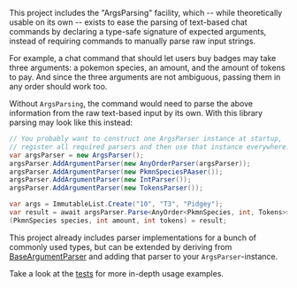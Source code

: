﻿This project includes the "ArgsParsing" facility, which
-- while theoretically usable on its own -- exists to ease the parsing
of text-based chat commands by declaring a type-safe signature of expected arguments,
instead of requiring commands to manually parse raw input strings.

For example, a chat command that should let users buy badges may take three arguments:
a pokemon species, an amount, and the amount of tokens to pay.
And since the three arguments are not ambiguous, passing them in any order should work too.

Without `ArgsParsing`, the command would need to parse the above information
from the raw text-based input by its own.
With this library parsing may look like this instead:
```c#
// You probably want to construct one ArgsParser instance at startup,
// register all required parsers and then use that instance everywhere.
var argsParser = new ArgsParser();
argsParser.AddArgumentParser(new AnyOrderParser(argsParser));
argsParser.AddArgumentParser(new PkmnSpeciesPAaser());
argsParser.AddArgumentParser(new IntParser());
argsParser.AddArgumentParser(new TokensParser());

var args = ImmutableList.Create("10", "T3", "Pidgey");
var result = await argsParser.Parse<AnyOrder<PkmnSpecies, int, Tokens>>(args);
(PkmnSpecies species, int amount, int tokens) = result;
```

This project already includes parser implementations for a bunch of commonly used types,
but can be extended by deriving from [BaseArgumentParser](IArgumentParser.cs)
and adding that parser to your `ArgsParser`-instance.

Take a look at the [tests](../ArgsParsing.Tests) for more in-depth usage examples.
